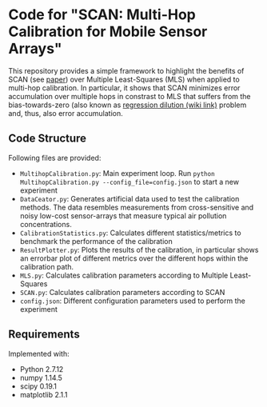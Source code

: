 # Code for "SCAN: Multi-Hop Calibration for Mobile Sensor Arrays"

This repository provides a simple framework to highlight the benefits of SCAN (see [paper](https://github.com/bmaag90/research/tree/master/IMWUT2017)) over Multiple Least-Squares (MLS) when applied to multi-hop calibration.
In particular, it shows that SCAN minimizes error accumulation over multiple hops in constrast to MLS that suffers from the bias-towards-zero (also known as [regression dilution (wiki link)](https://en.wikipedia.org/wiki/Regression_dilution) problem and, thus, also error accumulation.

## Code Structure

Following files are provided:
* `MultihopCalibration.py`: Main experiment loop. Run `python MultihopCalibration.py --config_file=config.json` to start a new experiment
* `DataCeator.py`: Generates artificial data used to test the calibration methods. The data resembles measurements from cross-sensitive and noisy low-cost sensor-arrays that measure typical air pollution concentrations.
* `CalibrationStatistics.py`: Calculates different statistics/metrics to benchmark the performance of the calibration
* `ResultPlotter.py`: Plots the results of the calibration, in particular shows an errorbar plot of different metrics over the different hops within the calibration path.
* `MLS.py`: Calculates calibration parameters according to Multiple Least-Squares
* `SCAN.py`: Calculates calibration parameters according to SCAN
* `config.json`: Different configuration parameters used to perform the experiment

## Requirements

Implemented with:
* Python 2.7.12
* numpy 1.14.5
* scipy 0.19.1
* matplotlib 2.1.1
